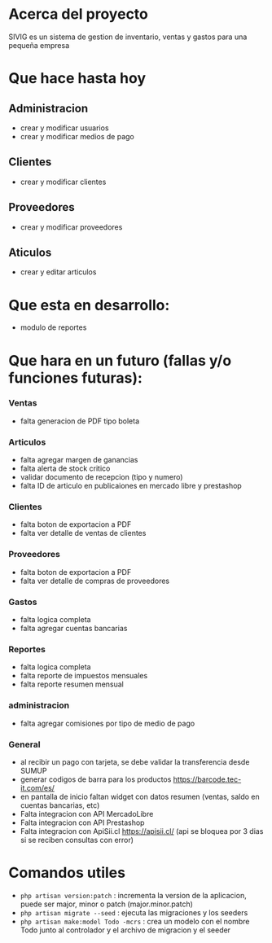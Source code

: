 # Acerca del proyecto

SIVIG es un sistema de gestion de inventario, ventas y gastos para una pequeña empresa

# Que hace hasta hoy

## Administracion

-   crear y modificar usuarios
-   crear y modificar medios de pago

## Clientes

-   crear y modificar clientes

## Proveedores

-   crear y modificar proveedores

## Aticulos

-   crear y editar articulos

# Que esta en desarrollo:

-   modulo de reportes

# Que hara en un futuro (fallas y/o funciones futuras):

### Ventas

-   falta generacion de PDF tipo boleta


### Articulos

-   falta agregar margen de ganancias
-   falta alerta de stock critico
-   validar documento de recepcion (tipo y numero)
-   falta ID de articulo en publicaiones en mercado libre y prestashop

### Clientes

-   falta boton de exportacion a PDF
-   falta ver detalle de ventas de clientes

### Proveedores

-   falta boton de exportacion a PDF
-   falta ver detalle de compras de proveedores

### Gastos

-   falta logica completa
-   falta agregar cuentas bancarias

### Reportes

-   falta logica completa
-   falta reporte de impuestos mensuales
-   falta reporte resumen mensual

### administracion

-   falta agregar comisiones por tipo de medio de pago

### General

-   al recibir un pago con tarjeta, se debe validar la transferencia desde SUMUP
-   generar codigos de barra para los productos https://barcode.tec-it.com/es/
-   en pantalla de inicio faltan widget con datos resumen (ventas, saldo en cuentas bancarias, etc)
-   Falta integracion con API MercadoLibre
-   Falta integracion con API Prestashop
-   Falta integracion con ApiSii.cl https://apisii.cl/ (api se bloquea por 3 dias si se reciben consultas con error)

# Comandos utiles

-   `php artisan version:patch` : incrementa la version de la aplicacion, puede ser major, minor o patch (major.minor.patch)
-   `php artisan migrate --seed` : ejecuta las migraciones y los seeders
-   `php artisan make:model Todo -mcrs` : crea un modelo con el nombre Todo junto al controlador y el archivo de migracion y el seeder
